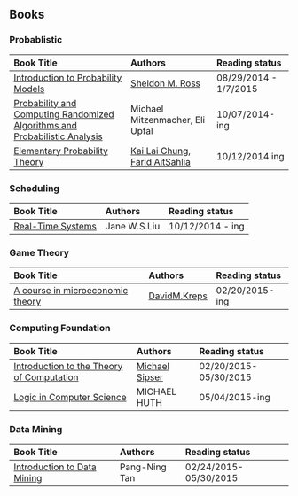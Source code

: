 Books
---

### Probablistic



| Book Title        | Authors           | Reading status  |
|:------------- |:-------------|:-----|
| [Introduction to Probability Models](./Introduction-to-Probability-Models)    | [Sheldon M. Ross](http://www.ieor.berkeley.edu/People/Faculty/ross.htm)|  08/29/2014 - 1/7/2015 |
|[Probability and Computing Randomized Algorithms and Probabilistic Analysis](./Probability-and-Computing)| Michael Mitzenmacher, Eli Upfal| 10/07/2014-ing| 
| [Elementary Probability Theory](./Elementary-Probability-Theory)| [Kai Lai Chung](http://www.math.ucsd.edu/~williams/chung/obit.html), [Farid AitSahlia](http://bear.warrington.ufl.edu/aitsahlia/)| 10/12/2014 ing|



### Scheduling
| Book Title        | Authors           | Reading status  |
|:------------- |:-------------|:-----|
| [Real-Time Systems](./Real-Time-System)    | Jane W.S.Liu|  10/12/2014 - ing |

### Game Theory
| Book Title        | Authors           | Reading status  |
|:------------- |:-------------|:-----|
|[A course in microeconomic theory](./A-Course-In-Microeconomic-Theory)| [DavidM.Kreps](http://www.gsb.stanford.edu/faculty-research/faculty/david-m-kreps)| 02/20/2015-ing |

### Computing Foundation
| Book Title        | Authors           | Reading status  |
|:------------- |:-------------|:-----|
|[Introduction to the Theory of Computation](Introduction-to-The-Theory-of-Computation)| [Michael Sipser](http://www-math.mit.edu/~sipser/) | 02/20/2015- 05/30/2015| 
|[Logic in Computer Science](./Logic_in_Computer_Science)| MICHAEL HUTH| 05/04/2015-ing|

### Data Mining
| Book Title        | Authors           | Reading status  |
|:------------- |:-------------|:-----|
|[Introduction to Data Mining](Introduction-to-Data-Mining)| Pang-Ning Tan| 02/24/2015- 05/30/2015|
